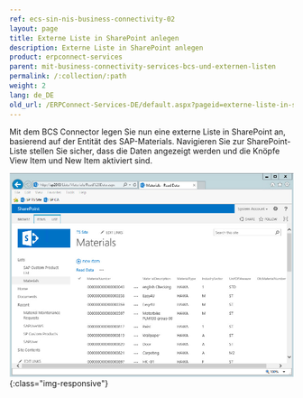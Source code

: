 ```yaml
---
ref: ecs-sin-nis-business-connectivity-02
layout: page
title: Externe Liste in SharePoint anlegen
description: Externe Liste in SharePoint anlegen
product: erpconnect-services
parent: mit-business-connectivity-services-bcs-und-externen-listen
permalink: /:collection/:path
weight: 2
lang: de_DE
old_url: /ERPConnect-Services-DE/default.aspx?pageid=externe-liste-in-sharepoint-anlegen
---
```


Mit dem BCS Connector legen Sie nun eine externe Liste in SharePoint an, basierend auf der Entität des SAP-Materials. Navigieren Sie zur SharePoint-Liste stellen Sie sicher, dass die Daten angezeigt werden und die Knöpfe View Item und New Item aktiviert sind. 

![nintex-bcs-external-list](/img/content/nintex-bcs-external-list.png){:class="img-responsive"}